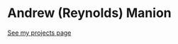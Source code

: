 # Andrew (Reynolds) Manion
<!-- ![text for image](/assets/images/satdepths.png) -->
[See my projects page](/projects/LBL.md)
